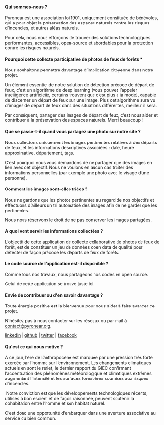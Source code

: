 #### Qui sommes-nous ? 

Pyronear est une association loi 1901, uniquement constituée de bénévoles, qui a pour objet la préservation des espaces naturels contre les risques d’incendies, et autres aléas naturels.

Pour cela, nous nous efforçons de trouver des solutions technologiques performantes, accessibles, open-source et abordables pour la protection contre les risques naturels.

#### Pourquoi cette collecte participative de photos de feux de forêts ?

Nous souhaitons permettre davantage d’implication citoyenne dans notre projet. 

Un élément essentiel de notre solution de détection précoce de départ de feux, c’est un algorithme de deep learning (vous pouvez l’appeler Intelligence artificielle, certains trouvent que c’est plus à la mode), capable de discerner un départ de feux sur une image. Plus cet algorithme aura vu d’images de départ de feux dans des situations différentes, meilleur il sera. 

Par conséquent, partager des images de départ de feux, c’est nous aider et contribuer à la préservation des espaces naturels. Merci beaucoup !


#### Que se passe-t-il quand vous partagez une photo sur notre site ?
Nous collectons uniquement les images pertinentes relatives à des départs de feux, et les informations descriptives associées : date, heure approximative, département, tags. 

C’est pourquoi nous vous demandons de ne partager que des images en lien avec cet objectif. Nous ne voulons en aucun cas traiter des informations personnelles (par exemple une photo avec le visage d’une personne).


#### Comment les images sont-elles triées ?
Nous ne gardons que les photos pertinentes au regard de nos objectifs et effectuons d’ailleurs un tri automatisé des images afin de ne garder que les pertinentes. 

Nous nous réservons le droit de ne pas conserver les images partagées.


#### A quoi vont servir les informations collectées ?
L’objectif de cette application de collecte collaborative de photos de feux de forêt, est de constituer un jeu de données open data de qualité pour détecter de façon précoce les départs de feux de forêts.

#### Le code source de l'application est-il disponible ? 
Comme tous nos travaux, nous partageons nos codes en open source. 

Celui de cette application se trouve juste ici.

#### Envie de contribuer ou d'en savoir davantage ?

Toute énergie positive est la bienvenue pour nous aider à faire avancer ce projet.

N’hésitez pas à nous contacter sur les réseaux ou par mail à contact@pyronear.org.

[linkedin](https://www.linkedin.com/company/pyronearfr) | [github]( https://github.com/pyronear) | [twitter](https://twitter.com/pyro_near) | [facebook](https://www.facebook.com/pyronear)

#### Qu'est ce qui nous motive ? 

A ce jour, l’ère de l’anthropocène est marquée par une pression très forte exercée par l’homme sur l’environnement. Les changements climatiques actuels en sont le reflet, le dernier rapport du GIEC confirmant l’accentuation des phénomènes météorologique et climatiques extrêmes augmentant l’intensité et les surfaces forestières soumises aux risques d’incendies.

 Notre conviction est que les développements technologiques récents, utilisés à bon escient et de façon raisonnée, peuvent soutenir la cohabitation entre l’homme et son habitat naturel. 

C’est donc une opportunité d’embarquer dans une aventure associative au service du bien commun.


























